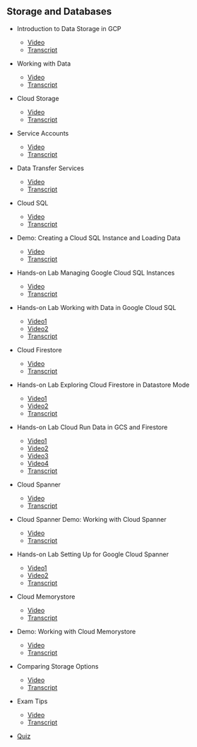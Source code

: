 ## Storage and Databases

- Introduction to Data Storage in GCP
    - [Video](https://drive.google.com/file/d/1scTR1D3eOfjQZL8m63FnCHrC8wFviooZ/view)
    - [Transcript](1.Introduction_to_Data_Storage_in_GCP.md)
- Working with Data
    - [Video](https://drive.google.com/file/d/1ZwE1krprVArixb8Hm5ibpu1o7zrMctOZ/view)
    - [Transcript](2.working_with_data.md)

- Cloud Storage
    - [Video](https://drive.google.com/file/d/1NqAezfucuKeqavWGKkMxbM53fI0hLpYq/view)
    - [Transcript](3.cloud_storage.md)

- Service Accounts
    - [Video](https://drive.google.com/file/d/1AS7DVN-KtgsICWpziscx4whzUUpCxMa3/view)
    - [Transcript](4.service_accounts.md)

- Data Transfer Services
    - [Video](https://drive.google.com/file/d/1gX5PS3Cqh_jlTnl9UfZ5TjJ4OGAEp4UM/view)
    - [Transcript](5.data_transfer_services.md)

- Cloud SQL
    - [Video](https://drive.google.com/file/d/17DlyQPnwEt3JAJkX95H-BQQhVi1mMc5n/view)
    - [Transcript](6.1.cloud_sql.md)

- Demo: Creating a Cloud SQL Instance and Loading Data
    - [Video](https://drive.google.com/file/d/1F4TYeidZ29dlpM2Yhc1CzvOgd8-kf-76/view)
    - [Transcript](6.2.demo.creating_a_cloud_sql_instance_and_loading_data.md)

- Hands-on Lab Managing Google Cloud SQL Instances
    - [Video](https://drive.google.com/file/d/1VK9zRsBQyXGWHC8y1tOmSD_Be0Ktz9A0/view)
    - [Transcript](labs/1.managing_google_cloud_sql_instances.md)

- Hands-on Lab Working with Data in Google Cloud SQL
    - [Video1](https://drive.google.com/file/d/1RUdeyatACR9KJ2MKfuips6TcNitV5mXd/view)
    - [Video2](https://drive.google.com/file/d/1l9OQWtTXDREDC5_p14iz-27d7Q3fq6_g/view)
    - [Transcript](labs/2.working_with_data_in_google_cloud_sql.md)

- Cloud Firestore
    - [Video](https://drive.google.com/file/d/1aabqnN1j7xY4yekhBmQ609BdYP89Yabg/view)
    - [Transcript](7.cloud_firestore.md)

- Hands-on Lab Exploring Cloud Firestore in Datastore Mode
    - [Video1](https://drive.google.com/file/d/1a7oK7KDjkMrwAa3px9yi1U68U2t-LCdk/view)
    - [Video2](https://drive.google.com/file/d/1czmh8QEdjaybMG_HU6RlWzssOavrXItF/view)
    - [Transcript](labs/3.exploring_cloud_firestore_in_datastore_mode.md)

- Hands-on Lab Cloud Run Data in GCS and Firestore
    - [Video1](https://drive.google.com/file/d/1U5EY71KhvLNzDJ5nOd6jQ3GD2KvRj5Ul/view)
    - [Video2](https://drive.google.com/file/d/1qkwHER6chrS1JIlcd2ZEs9BSA6FokqFH/view)
    - [Video3](https://drive.google.com/file/d/1jm_q7cG63jP2NoXBsQlE7uqW-HUOTQ1Q/view)
    - [Video4](https://drive.google.com/file/d/1IO3klD1fHyLleO1TWNO465k-Ix5sSAjs/view)
    - [Transcript](labs/4.cloud_run_data_in_gcs_and_firestore.md)

- Cloud Spanner
    - [Video](https://drive.google.com/file/d/1ZBXE-9CG-IZebDzNdI2Cd8DDzhZe6SC3/view)
    - [Transcript](8.1.cloud_spanner.md)

- Cloud Spanner Demo: Working with Cloud Spanner
    - [Video](https://drive.google.com/file/d/1mJNba6_gMPz1jcUQtkteyRXAUSMgnQWv/view)
    - [Transcript](8.2.demo.working_with_cloud_spanner.md)

- Hands-on Lab Setting Up for Google Cloud Spanner
    - [Video1](https://drive.google.com/file/d/1wIw_s0cs-Iz31A_4Fr8g8Q3Eu0IStI9Z/view)
    - [Video2](https://drive.google.com/file/d/1waQ6SVogISe5R2g5-ocE7q--SuEE8aiO/view)
    - [Transcript](labs/5.setting_up_for_google_cloud_spanner.md)

- Cloud Memorystore
    - [Video](https://drive.google.com/file/d/15rKN1BNWRWtHqURMyB-GaThXDi6bz1EJ/view)
    - [Transcript](9.1.cloud_memorystore.md)

- Demo: Working with Cloud Memorystore
    - [Video](https://drive.google.com/file/d/1WuU5MHmYk6zRAoZPqz7PtKbHdJZqi-FD/view)
    - [Transcript](9.2.demo.working_with_cloud_memorystore.md)

- Comparing Storage Options
    - [Video](https://drive.google.com/file/d/1NJalnzjOvNIjtNrnHh_qJW2kdE53o3p3/view)
    - [Transcript](10.comparing_storage_options.md)

- Exam Tips
    - [Video](https://drive.google.com/file/d/1P-scIwpz1l75wYpp0ja2j0T_AQ7sEmY8/view)
    - [Transcript](11.exam_tips.md)

- [Quiz](quiz.md)
